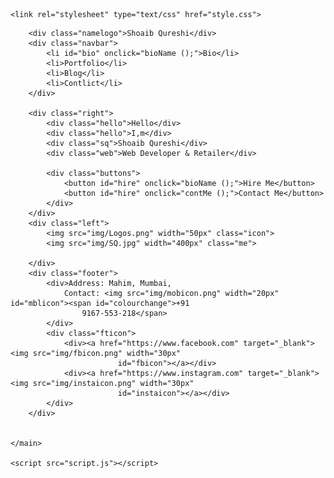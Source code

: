 <!DOCTYPE html>
<html>

<head>
    <meta charset="utf-8">
    <meta name="viewport" content="width=device-width, initial-scale-1.0">
    <title>Shoaib Qur</title>

    <link rel="stylesheet" type="text/css" href="style.css">



</head>

<body>
    <main>

        <div class="namelogo">Shoaib Qureshi</div>
        <div class="navbar">
            <li id="bio" onclick="bioName ();">Bio</li>
            <li>Portfolio</li>
            <li>Blog</li>
            <li>Contlict</li>
        </div>

        <div class="right">
            <div class="hello">Hello</div>
            <div class="hello">I,m</div>
            <div class="sq">Shoaib Qureshi</div>
            <div class="web">Web Developer & Retailer</div>

            <div class="buttons">
                <button id="hire" onclick="bioName ();">Hire Me</button>
                <button id="hire" onclick="contMe ();">Contact Me</button>
            </div>
        </div>
        <div class="left">
            <img src="img/Logos.png" width="50px" class="icon">
            <img src="img/SQ.jpg" width="400px" class="me">

        </div>
        <div class="footer">
            <div>Address: Mahim, Mumbai,
                Contact: <img src="img/mobicon.png" width="20px" id="mblicon"><span id="colourchange">+91
                    9167-553-218</span>
            </div>
            <div class="fticon">
                <div><a href="https://www.facebook.com" target="_blank"><img src="img/fbicon.png" width="30px"
                            id="fbicon"></a></div>
                <div><a href="https://www.instagram.com" target="_blank"><img src="img/instaicon.png" width="30px"
                            id="instaicon"></a></div>
            </div>
        </div>


    </main>

    <script src="script.js"></script>



</body>

</html>
